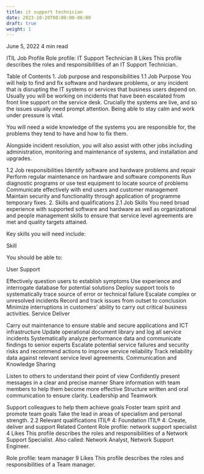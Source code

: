 ```yaml
---
title: it support technician
date: 2023-10-20T00:00:00-06:00
draft: true
weight: 1
---
```



June 5, 2022
4 min read

ITIL
Job Profile
Role profile: IT Support Technician
8 Likes
This profile describes the roles and responsibilities of an IT Support Technician. 

Table of Contents
1. 
Job purpose and responsibilities
1.1 Job Purpose
You will help to find and fix software and hardware problems, or any incident that is disrupting the IT systems or services that business users depend on. Usually you will be working on incidents that have been escalated from front line support on the service desk. Crucially the systems are live, and so the issues usually need prompt attention. Being able to stay calm and work under pressure is vital.

You will need a wide knowledge of the systems you are responsible for, the problems they tend to have and how to fix them.

Alongside incident resolution, you will also assist with other jobs including administration, monitoring and maintenance of systems, and installation and upgrades.

1.2 Job responsibilities
Identify software and hardware problems and repair
Perform regular maintenance on hardware and software components
Run diagnostic programs or use test equipment to locate source of problems
Communicate effectively with end users and customer management
Maintain security and functionality through application of programme temporary fixes.
2. 
Skills and qualifications
2.1 Job Skills
You need broad experience with supported software and hardware as well as organizational and people management skills to ensure that service level agreements are met and quality targets attained.

Key skills you will need include:

Skill

You should be able to:

User Support

Effectively question users to establish symptoms
Use experience and interrogate database for potential solutions
Deploy support tools to systematically trace source of error or technical failure
Escalate complex or unresolved incidents
Record and track issues from outset to conclusion
Minimize interruptions in customers’ ability to carry out critical business activities.
Service Deliver

Carry out maintenance to ensure stable and secure applications and ICT infrastructure
Update operational document library and log all service incidents
Systematically analyze performance data and communicate findings to senior experts
Escalate potential service failures and security risks and recommend actions to improve service reliability
Track reliability data against relevant service level agreements.
Communication and Knowledge Sharing

Listen to others to understand their point of view
Confidently present messages in a clear and precise manner
Share information with team members to help them become more effective
Structure written and oral communication to ensure clarity.
Leadership and Teamwork

Support colleagues to help them achieve goals
Foster team spirit and promote team goals
Take the lead in areas of specialism and personal strength.
2.2 Relevant qualifications
ITIL® 4: Foundation
ITIL® 4: Create, deliver and support
Related Content
Role profile: network support specialist
4 Likes
This profile describes the roles and responsibilities of a Network Support Specialist. Also called: Network Analyst, Network Support Engineer.

Role profile: team manager
9 Likes
This profile describes the roles and responsibilities of a Team manager.

